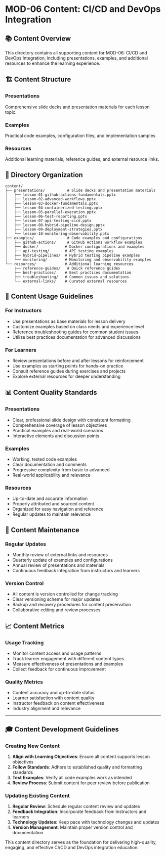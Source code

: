 # MOD-06 Content: CI/CD and DevOps Integration

## 📚 Content Overview

This directory contains all supporting content for MOD-06: CI/CD and DevOps Integration, including presentations, examples, and additional resources to enhance the learning experience.

## 🏗️ Content Structure

### **Presentations**
Comprehensive slide decks and presentation materials for each lesson topic.

### **Examples**
Practical code examples, configuration files, and implementation samples.

### **Resources**
Additional learning materials, reference guides, and external resource links.

## 📁 Directory Organization

```
content/
├── presentations/          # Slide decks and presentation materials
│   ├── lesson-01-github-actions-fundamentals.pptx
│   ├── lesson-02-advanced-workflows.pptx
│   ├── lesson-03-docker-fundamentals.pptx
│   ├── lesson-04-containerized-testing.pptx
│   ├── lesson-05-parallel-execution.pptx
│   ├── lesson-06-test-reporting.pptx
│   ├── lesson-07-api-testing-cicd.pptx
│   ├── lesson-08-hybrid-pipeline-design.pptx
│   ├── lesson-09-deployment-strategies.pptx
│   └── lesson-10-monitoring-observability.pptx
├── examples/               # Code examples and configurations
│   ├── github-actions/     # GitHub Actions workflow examples
│   ├── docker/            # Docker configurations and examples
│   ├── api-testing/       # API testing examples
│   ├── hybrid-pipelines/  # Hybrid testing pipeline examples
│   └── monitoring/        # Monitoring and observability examples
└── resources/             # Additional learning resources
    ├── reference-guides/   # Quick reference guides
    ├── best-practices/    # Best practices documentation
    ├── troubleshooting/   # Common issues and solutions
    └── external-links/    # Curated external resources
```

## 🎯 Content Usage Guidelines

### **For Instructors**
- Use presentations as base materials for lesson delivery
- Customize examples based on class needs and experience level
- Reference troubleshooting guides for common student issues
- Utilize best practices documentation for advanced discussions

### **For Learners**
- Review presentations before and after lessons for reinforcement
- Use examples as starting points for hands-on practice
- Consult reference guides during exercises and projects
- Explore external resources for deeper understanding

## 📊 Content Quality Standards

### **Presentations**
- Clear, professional slide design with consistent formatting
- Comprehensive coverage of lesson objectives
- Practical examples and real-world scenarios
- Interactive elements and discussion points

### **Examples**
- Working, tested code examples
- Clear documentation and comments
- Progressive complexity from basic to advanced
- Real-world applicability and relevance

### **Resources**
- Up-to-date and accurate information
- Properly attributed and sourced content
- Organized for easy navigation and reference
- Regular updates to maintain relevance

## 🔄 Content Maintenance

### **Regular Updates**
- Monthly review of external links and resources
- Quarterly update of examples and configurations
- Annual review of presentations and materials
- Continuous feedback integration from instructors and learners

### **Version Control**
- All content is version controlled for change tracking
- Clear versioning scheme for major updates
- Backup and recovery procedures for content preservation
- Collaborative editing and review processes

## 📈 Content Metrics

### **Usage Tracking**
- Monitor content access and usage patterns
- Track learner engagement with different content types
- Measure effectiveness of presentations and examples
- Collect feedback for continuous improvement

### **Quality Metrics**
- Content accuracy and up-to-date status
- Learner satisfaction with content quality
- Instructor feedback on content effectiveness
- Industry alignment and relevance

---

## 🎓 Content Development Guidelines

### **Creating New Content**
1. **Align with Learning Objectives**: Ensure all content supports lesson objectives
2. **Follow Standards**: Adhere to established quality and formatting standards
3. **Test Examples**: Verify all code examples work as intended
4. **Review Process**: Submit content for peer review before publication

### **Updating Existing Content**
1. **Regular Review**: Schedule regular content review and updates
2. **Feedback Integration**: Incorporate feedback from instructors and learners
3. **Technology Updates**: Keep pace with technology changes and updates
4. **Version Management**: Maintain proper version control and documentation

This content directory serves as the foundation for delivering high-quality, engaging, and effective CI/CD and DevOps integration education.